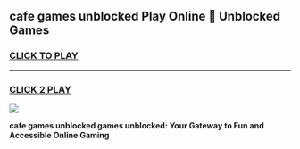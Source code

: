 
## cafe games unblocked Play Online 👋 Unblocked Games
<h3>
<a href="https://premium.freeplayer.one?title=cafe_games_unblocked&ref=19F">CLICK TO PLAY</a></h3>
<hr>

<h3>
<a href="https://premium.freeplayer.one?title=cafe_games_unblocked&ref=19F">CLICK 2 PLAY</a>
  
</h3>

<a href="https://premium.freeplayer.one?title=cafe_games_unblocked&ref=19F"><img src="https://clearcache.store/games.png"></a>


**cafe games unblocked games unblocked: Your Gateway to Fun and Accessible Online Gaming**
